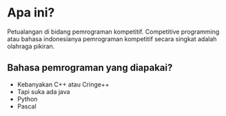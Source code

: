 # Apa ini?
Petualangan di bidang pemrograman kompetitif. Competitive programming atau bahasa indonesianya pemrograman kompetitif secara singkat adalah olahraga pikiran.

## Bahasa pemrograman yang diapakai?
* Kebanyakan C++ atau Cringe++
* Tapi suka ada java
* Python
* Pascal
